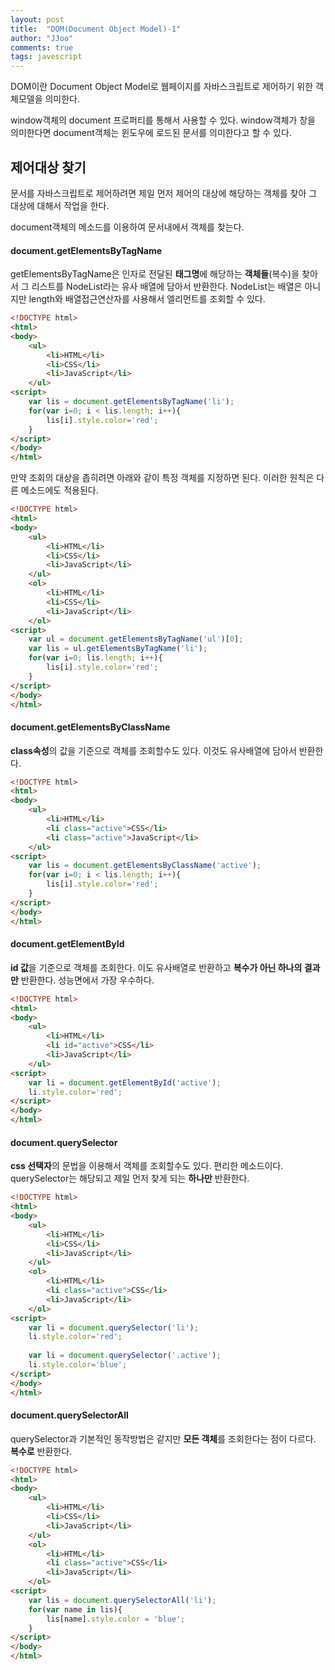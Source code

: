 ```yaml
---
layout: post
title:  "DOM(Document Object Model)-1"
author: "JJoo"
comments: true
tags: javescript
---
```



DOM이란 Document Object Model로 웹페이지를 자바스크립트로 제어하기 위한 객체모델을 의미한다.

window객체의 document 프로퍼티를 통해서 사용할 수 있다. window객체가 창을 의미한다면 document객체는 윈도우에 로드된 문서를 의미한다고 할 수 있다. 


## 제어대상 찾기

문서를 자바스크립트로 제어하려면 제일 먼저 제어의 대상에 해당하는 객체를 찾아 그 대상에 대해서 작업을 한다.

document객체의 메소드를 이용하여 문서내에서 객체를 찾는다.


#### document.getElementsByTagName

getElementsByTagName은 인자로 전달된 **태그명**에 해당하는 **객체들**(복수)을 찾아서 그 리스트를 NodeList라는 유사 배열에 담아서 반환한다. 
NodeList는 배열은 아니지만 length와 배열접근연산자를 사용해서 엘리먼트를 조회할 수 있다.

```html
<!DOCTYPE html>
<html>
<body>
	<ul>
		<li>HTML</li>
		<li>CSS</li>
		<li>JavaScript</li>
	</ul>
<script>
	var lis = document.getElementsByTagName('li');
	for(var i=0; i < lis.length; i++){
		lis[i].style.color='red'; 
	}
</script>
</body>
</html>
```

만약 조회의 대상을 좁히려면 아래와 같이 특정 객체를 지정하면 된다. 이러한 원칙은 다른 메소드에도 적용된다.


```html
<!DOCTYPE html>
<html>
<body>
	<ul>
		<li>HTML</li>
		<li>CSS</li>
		<li>JavaScript</li>
	</ul>
	<ol>
		<li>HTML</li>
		<li>CSS</li>
		<li>JavaScript</li>
	</ol>
<script>
	var ul = document.getElementsByTagName('ul')[0];
	var lis = ul.getElementsByTagName('li');
	for(var i=0; lis.length; i++){
		lis[i].style.color='red'; 
	}
</script>
</body>
</html>
```


#### document.getElementsByClassName

**class속성**의 값을 기준으로 객체를 조회할수도 있다.
이것도 유사배열에 담아서 반환한다.


```html
<!DOCTYPE html>
<html>
<body>
	<ul>
		<li>HTML</li>
		<li class="active">CSS</li>
		<li class="active">JavaScript</li>
	</ul>
<script>
	var lis = document.getElementsByClassName('active');
	for(var i=0; i < lis.length; i++){
		lis[i].style.color='red'; 
	}
</script>
</body>
</html>
```


#### document.getElementById

**id 값**을 기준으로 객체를 조회한다. 이도 유사배열로 반환하고 **복수가 아닌 하나의 결과만** 반환한다.
성능면에서 가장 우수하다.


```html
<!DOCTYPE html>
<html>
<body>
	<ul>
		<li>HTML</li>
		<li id="active">CSS</li>
		<li>JavaScript</li>
	</ul>
<script>
	var li = document.getElementById('active');
	li.style.color='red';
</script>
</body>
</html>
```


#### document.querySelector 

**css 선택자**의 문법을 이용해서 객체를 조회할수도 있다. 편리한 메소드이다.
querySelector는 해당되고 제일 먼저 찾게 되는 **하나만** 반환한다.

```html
<!DOCTYPE html>
<html>
<body>
	<ul>
		<li>HTML</li>
		<li>CSS</li>
		<li>JavaScript</li>
	</ul>
	<ol>
		<li>HTML</li>
		<li class="active">CSS</li>
		<li>JavaScript</li>
	</ol>
<script>
	var li = document.querySelector('li');
	li.style.color='red';
	
	var li = document.querySelector('.active');
	li.style.color='blue';
</script>
</body>
</html>
```


#### 	document.querySelectorAll

querySelector과 기본적인 동작방법은 같지만 **모든 객체**를 조회한다는 점이 다르다.
**복수로** 반환한다.

```html
<!DOCTYPE html>
<html>
<body>
	<ul>
		<li>HTML</li>
		<li>CSS</li>
		<li>JavaScript</li>
	</ul>
	<ol>
		<li>HTML</li>
		<li class="active">CSS</li>
		<li>JavaScript</li>
	</ol>
<script>
	var lis = document.querySelectorAll('li');
	for(var name in lis){
		lis[name].style.color = 'blue';
	}
</script>
</body>
</html>
```
